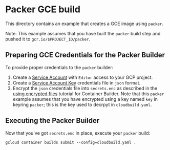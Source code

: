 # Packer GCE build

This directory contains an example that creates a GCE image using `packer`.

Note: This example assumes that you have built the `packer` build step and pushed it to
`gcr.io/$PROJECT_ID/packer`.

## Preparing GCE Credentials for the Packer Builder

To provide proper credentials to the `packer` builder:

1.  Create a [Service
    Account](https://cloud.google.com/iam/docs/service-accounts) with `Editor`
    access to your GCP project.
1.  Create a [Service Account
    Key](https://cloud.google.com/iam/docs/creating-managing-service-account-keys)
    credentials file in `json` format.
1.  Encrypt the `json` credentials file into `secrets.enc` as described in the
    [using encrypted
    files](https://cloud.google.com/container-builder/docs/tutorials/using-encrypted-files)
    tutorial for Container Builder. Note that this `packer` example assumes that
    you have encrypted using a key named `key` in keyring `packer`; this is the
    key used to decrpyt in `cloudbuild.yaml`.

## Executing the Packer Builder

Now that you've got `secrets.enc` in place, execute your `packer` build:

    gcloud container builds submit --config=cloudbuild.yaml .
